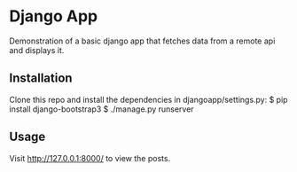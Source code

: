 # Django App

Demonstration of a basic django app that fetches data from a remote api and displays it.

## Installation

Clone this repo and install the dependencies in djangoapp/settings.py:
    $ pip install django-bootstrap3
    $ ./manage.py runserver

## Usage

Visit http://127.0.0.1:8000/ to view the posts.
